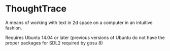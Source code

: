 # ThoughtTrace

A means of working with text in 2d space on a computer in an intuitive fashion.


Requires Ubuntu 14.04 or later
(previous versions of Ubuntu do not have the proper packages for SDL2 required by gosu 8)